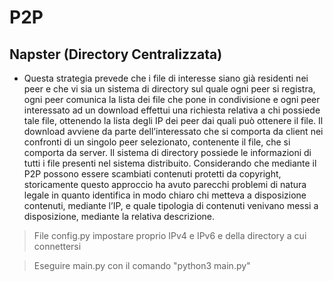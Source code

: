# P2P 
## Napster (Directory Centralizzata)

 - Questa strategia prevede che i file di interesse siano già residenti nei peer e che vi sia un sistema di directory sul quale   ogni peer si registra, ogni peer comunica la lista dei file che pone in condivisione e ogni peer interessato ad un download     effettui una richiesta relativa a chi possiede tale file, ottenendo la lista degli IP dei peer dai quali può ottenere il       file. Il download avviene da parte dell’interessato che si comporta da client nei confronti di un singolo peer selezionato,     contenente il file, che si comporta da server. Il sistema di directory possiede le informazioni di tutti i file presenti nel   sistema distribuito. Considerando che mediante il P2P possono essere scambiati contenuti protetti da copyright, storicamente   questo approccio ha avuto parecchi problemi di natura legale in quanto identifica in modo chiaro chi metteva a disposizione     contenuti, mediante l’IP, e quale tipologia di contenuti venivano messi a disposizione, mediante la relativa descrizione.



> File config.py impostare proprio IPv4 e IPv6 e della directory a cui connettersi

> Eseguire main.py con il comando "python3 main.py"
